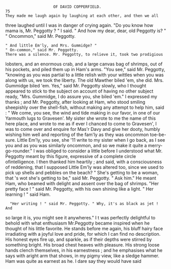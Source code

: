                          OF DAVID COPPERFIELD.                             75
    They made me laugh again by laughing at each other, and then we all
three laughed until I was in danger of crying again.
    "Do you know how mama is, Mr. Peggotty ? " I said. " And how my
dear, dear, old Peggotty is? "
    " Oncommon," said Mr. Peggotty.

    " And little Em'ly, and Mrs. Gummidge? "
    " On-common," said Mr. Peggotty.
    There was a silence. Mr. Peggotty, to relieve it, took two prodigious
lobsters, and an enormous crab, and a large canvas bag of shrimps, out of
his pockets, and piled them up in Ham's arms.
     "You see," said Mr. Peggotty, "knowing as you was partial to a little
relish with your wittles when you was along with us, we took the liberty.
The old Mawther biled 'em, she did. Mrs. Gummidge biled 'em. Yes,"
said Mr. Peggotty slowly, who I thought appeared to stick to the subject
on account of having no other subject ready, "Mrs. Gummidge, I do
 assure you, she biled 'em."
     I expressed my thanks ; and Mr. Peggotty, after looking at Ham, who
 stood smiling sheepishly over the shell-fish, without making any attempt
 to help him, said :
     " We come, you see, the wind and tide making in our favor, in one of
 our Yarmouth lugs to Gravesen'. My sister she wrote to me the name of
 this here place, and wrote to me as if ever I chanced to come to Gravesen',
 I was to come over and enquire for Mas'r Davy and give her dooty, humbly
 wishing him well and reporting of the fam'ly as they was oncommon
 toe-be-sure. Little Em'ly, you see, she '11 write to my sister when I go
 back, as I see you and as you was similarly oncommon, and so we make it
 quite a merry-go-rounder."
     I was obliged to consider a little before I understood what Mr.
 Peggotty meant by this figure, expressive of a complete circle ofintelligence.
 I then thanked him heartily ; and said, with a consciousness of reddening,
 that I supposed Little Em'ly was altered too, since we used to pick up
 shells and pebbles on the beach?
     " She's getting to be a woman, that 's wot she's getting to be," said
 Mr. Peggotty. " Ask him."
     He meant Ham, who beamed with delight and assent over the bag of
  shrimps.
     "Her pretty face ! " said Mr. Peggotty, with his own shining like a
  light.
      " Her learning ! " said Ham.

      "Her writing ! " said Mr. Peggotty. " Why, it's as black as jet ! And
   so large it is, you might see it anywheres."
      I t was perfectly delightful to behold with what enthusiasm Mr.Peggotty
  became inspired when he thought of his little favorite. He stands before
  me again, his bluff hairy face irradiating with a joyful love and pride, for
  which I can find no description. His honest eyes fire up, and sparkle,
  as if their depths were stirred by something bright. His broad chest
  heaves with pleasure. His strong loose hands clench themselves, in his
  earnestness ; and he emphasises what he says with aright arm that shows,
  in my pigmy view, like a sledge hammer.
     Ham was quite as earnest as he. I dare say they would have said
